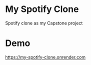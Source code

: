 # My Spotify Clone

Spotify clone as my Capstone project

# Demo 
https://my-spotify-clone.onrender.com